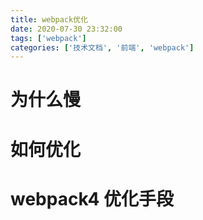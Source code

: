 ```yaml
---
title: webpack优化
date: 2020-07-30 23:32:00
tags: ['webpack']
categories: ['技术文档', '前端', 'webpack']
---
```


# 为什么慢


# 如何优化

# webpack4 优化手段
